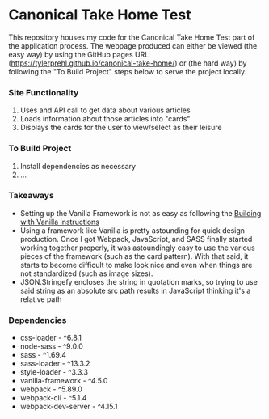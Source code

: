 # Canonical Take Home Test
This repository houses my code for the Canonical Take Home Test part of the application process. The webpage produced can either be viewed (the easy way) by using the GitHub pages URL (https://tylerprehl.github.io/canonical-take-home/) or (the hard way) by following the "To Build Project" steps below to serve the project locally.

### Site Functionality
1) Uses and API call to get data about various articles
2) Loads information about those articles into "cards"
3) Displays the cards for the user to view/select as their leisure

### To Build Project
1) Install dependencies as necessary
2) ...

### Takeaways
<ul>
<li>Setting up the Vanilla Framework is not as easy as following the <a href="https://vanillaframework.io/docs/building-vanilla">Building with Vanilla instructions</a></li>
<li>Using a framework like Vanilla is pretty astounding for quick design production. Once I got Webpack, JavaScript, and SASS finally started working together properly, it was astoundingly easy to use the various pieces of the framework (such as the card pattern). With that said, it starts to become difficult to make look nice and even when things are not standardized (such as image sizes).
<li>JSON.Stringefy encloses the string in quotation marks, so trying to use said string as an absolute src path results in JavaScript thinking it's a relative path
</ul>

### Dependencies
<ul>
<li>css-loader - ^6.8.1
<li>node-sass - ^9.0.0
<li>sass - ^1.69.4
<li>sass-loader - ^13.3.2
<li>style-loader - ^3.3.3
<li>vanilla-framework - ^4.5.0
<li>webpack - ^5.89.0
<li>webpack-cli - ^5.1.4
<li>webpack-dev-server - ^4.15.1
</ul>

